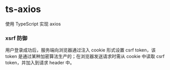 # ts-axios

使用 TypeScript 实现 axios

### xsrf 防御

用户登录成功后，服务端向浏览器通过注入 cookie 形式设置 csrf token，该 token 是通过某种加密算法生产的；在浏览器发送请求时需从 cookie 中读取 csrf token，并加入到请求 header 中。
